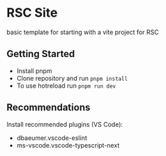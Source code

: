 # RSC Site

basic template for starting with a vite project for RSC

## Getting Started

- Install pnpm
- Clone repository and run ```pnpm install```
- To use hotreload run ```pnpm run dev```

## Recommendations

Install recommended plugins (VS Code):
- dbaeumer.vscode-eslint
- ms-vscode.vscode-typescript-next